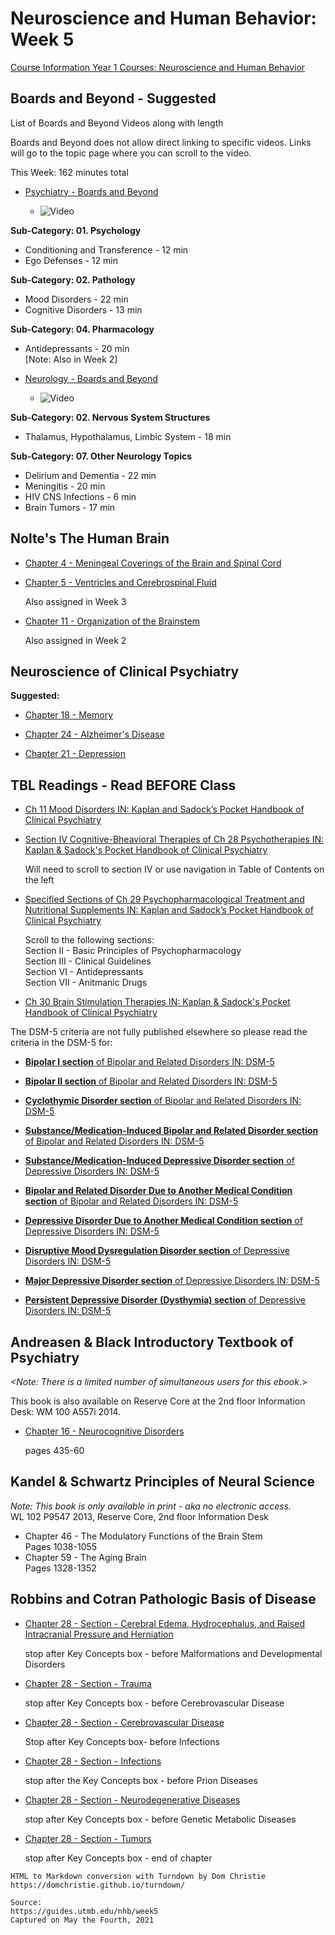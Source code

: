 # Neuroscience and Human Behavior: Week 5

[Course Information Year 1 Courses: Neuroscience and Human Behavior](/usmle/nhb/course-information.html)

## Boards and Beyond - Suggested

List of Boards and Beyond Videos along with length

Boards and Beyond does not allow direct linking to specific videos. Links will go to the topic page where you can scroll to the video.

This Week: 162 minutes total

*   [Psychiatry - Boards and Beyond](https://boardsbeyond.com/category/step-1/psychiatry1)
    
    *   ![Video](//libapps.s3.amazonaws.com/sites/998/icons/11712/PlayButton.png "Video  ")
    

**Sub-Category: 01. Psychology**

*   Conditioning and Transference - 12 min
*   Ego Defenses - 12 min

**Sub-Category: 02. Pathology**

*   Mood Disorders - 22 min
*   Cognitive Disorders - 13 min

**Sub-Category: 04. Pharmacology**

*   Antidepressants - 20 min  
    \[Note: Also in Week 2\]

*   [Neurology - Boards and Beyond](https://boardsbeyond.com/category/step-1/neurology)
    
    *   ![Video](//libapps.s3.amazonaws.com/sites/998/icons/11712/PlayButton.png "Video  ")
    

**Sub-Category: 02. Nervous System Structures**

*   Thalamus, Hypothalamus, Limbic System - 18 min

**Sub-Category: 07. Other Neurology Topics**

*   Delirium and Dementia - 22 min
*   Meningitis - 20 min
*   HIV CNS Infections - 6 min
*   Brain Tumors - 17 min

## Nolte's The Human Brain

*   [Chapter 4 - Meningeal Coverings of the Brain and Spinal Cord](https://www.clinicalkey.com/#!/content/book/3-s2.0-B9780323653985000047)
    
*   [Chapter 5 - Ventricles and Cerebrospinal Fluid](http://libux.utmb.edu/login?url=https://www.clinicalkey.com/#!/content/book/3-s2.0-B9780323653985000059)
    
    Also assigned in Week 3
    
*   [Chapter 11 - Organization of the Brainstem](http://libux.utmb.edu/login?url=https://www.clinicalkey.com/#!/content/book/3-s2.0-B9780323653985000114)
    
    Also assigned in Week 2
    

## Neuroscience of Clinical Psychiatry

**Suggested:**

*   [Chapter 18 - Memory](http://libux.utmb.edu/login?url=http://ovidsp.ovid.com/ovidweb.cgi?T=JS&CSC=Y&NEWS=N&PAGE=booktext&D=books2&AN=02070816/3rd_Edition/2&XPATH=/OVIDBOOK%5b1%5d/TXTBKBD%5b1%5d/DIVISIONA%5b3%5d/CHAPTER%5b8%5d)
    
*   [Chapter 24 - Alzheimer's Disease](http://libux.utmb.edu/login?url=http://ovidsp.ovid.com/ovidweb.cgi?T=JS&CSC=Y&NEWS=N&PAGE=booktext&D=books2&AN=02070816/3rd_Edition/2&XPATH=/OVIDBOOK%5b1%5d/TXTBKBD%5b1%5d/DIVISIONA%5b4%5d/CHAPTER%5b4%5d)
    
*   [Chapter 21 - Depression](http://libux.utmb.edu/login?url=http://ovidsp.ovid.com/ovidweb.cgi?T=JS&CSC=Y&NEWS=N&PAGE=booktext&D=books2&AN=02070816/3rd_Edition/2&XPATH=/OVIDBOOK%5b1%5d/TXTBKBD%5b1%5d/DIVISIONA%5b4%5d/CHAPTER%5b1%5d)
    

## TBL Readings - Read BEFORE Class

*   [Ch 11 Mood Disorders IN: Kaplan and Sadock’s Pocket Handbook of Clinical Psychiatry](http://libux.utmb.edu/login?url=http://ovidsp.ovid.com/ovidweb.cgi?T=JS&CSC=Y&NEWS=N&PAGE=booktext&D=books2&AN=02050025/6th_Edition/2&XPATH=/OVIDBOOK%5b1%5d/TXTBKBD%5b1%5d/CHAPTER%5b11%5d)
    
*   [Section IV Cognitive-Bheavioral Therapies of Ch 28 Psychotherapies IN: Kaplan & Sadock's Pocket Handbook of Clinical Psychiatry](http://libux.utmb.edu/login?url=http://ovidsp.ovid.com/ovidweb.cgi?T=JS&CSC=Y&NEWS=N&PAGE=booktext&D=books&AN=02050025/6th_Edition/2&XPATH=/OVIDBOOK%5b1%5d/TXTBKBD%5b1%5d/CHAPTER%5b28%5d)
    
    Will need to scroll to section IV or use navigation in Table of Contents on the left
    
*   [Specified Sections of Ch 29 Psychopharmacological Treatment and Nutritional Supplements IN: Kaplan and Sadock’s Pocket Handbook of Clinical Psychiatry](http://libux.utmb.edu/login?url=http://ovidsp.ovid.com/ovidweb.cgi?T=JS&CSC=Y&NEWS=N&PAGE=booktext&D=books2&AN=02050025/6th_Edition/2&XPATH=/OVIDBOOK%5b1%5d/TXTBKBD%5b1%5d/CHAPTER%5b29%5d)
    
    Scroll to the following sections:  
    Section II - Basic Principles of Psychopharmacology  
    Section III - Clinical Guidelines  
    Section VI - Antidepressants  
    Section VII - Anitmanic Drugs
    
*   [Ch 30 Brain Stimulation Therapies IN: Kaplan & Sadock's Pocket Handbook of Clinical Psychiatry](http://libux.utmb.edu/login?url=http://ovidsp.ovid.com/ovidweb.cgi?T=JS&CSC=Y&NEWS=N&PAGE=booktext&D=books2&AN=02050025/6th_Edition/2&XPATH=/OVIDBOOK%5b1%5d/TXTBKBD%5b1%5d/CHAPTER%5b30%5d)
    

The DSM-5 criteria are not fully published elsewhere so please read the criteria in the DSM-5 for: 

*   [**Bipolar I section** of Bipolar and Related Disorders IN: DSM-5](http://libux.utmb.edu/login?url=https://dsm.psychiatryonline.org/doi/full/10.1176/appi.books.9780890425596.dsm03#BABHFJAB)
    
*   [**Bipolar II section** of Bipolar and Related Disorders IN: DSM-5](http://libux.utmb.edu/login?url=https://dsm.psychiatryonline.org/doi/full/10.1176/appi.books.9780890425596.dsm03#BABCGEIE)
    
*   [**Cyclothymic Disorder section** of Bipolar and Related Disorders IN: DSM-5](http://libux.utmb.edu/login?url=https://dsm.psychiatryonline.org/doi/full/10.1176/appi.books.9780890425596.dsm03#BABIJIIA)
    
*   [**Substance/Medication-Induced Bipolar and Related Disorder section** of Bipolar and Related Disorders IN: DSM-5](http://libux.utmb.edu/login?url=https://dsm.psychiatryonline.org/doi/full/10.1176/appi.books.9780890425596.dsm03#BABDAGDF)
    
*   [**Substance/Medication-Induced Depressive Disorder section** of Depressive Disorders IN: DSM-5](http://libux.utmb.edu/login?url=https://dsm.psychiatryonline.org/doi/full/10.1176/appi.books.9780890425596.dsm04#BCFDAIBA)
    
*   [**Bipolar and Related Disorder Due to Another Medical Condition section** of Bipolar and Related Disorders IN: DSM-5](http://libux.utmb.edu/login?url=https://dsm.psychiatryonline.org/doi/full/10.1176/appi.books.9780890425596.dsm03#BABJCIDE)
    
*   [**Depressive Disorder Due to Another Medical Condition section** of Depressive Disorders IN: DSM-5](http://libux.utmb.edu/login?url=https://dsm.psychiatryonline.org/doi/full/10.1176/appi.books.9780890425596.dsm04#BCFEJHED)
    
*   [**Disruptive Mood Dysregulation Disorder section** of Depressive Disorders IN: DSM-5](http://libux.utmb.edu/login?url=https://dsm.psychiatryonline.org/doi/full/10.1176/appi.books.9780890425596.dsm04#BCFBGAGG)
    
*   [**Major Depressive Disorder section** of Depressive Disorders IN: DSM-5](http://libux.utmb.edu/login?url=https://dsm.psychiatryonline.org/doi/full/10.1176/appi.books.9780890425596.dsm04#BCFJBIIA)
    
*   [**Persistent Depressive Disorder (Dysthymia) section** of Depressive Disorders IN: DSM-5](http://libux.utmb.edu/login?url=https://dsm.psychiatryonline.org/doi/full/10.1176/appi.books.9780890425596.dsm04#BCFHGBJG)
    

## Andreasen & Black Introductory Textbook of Psychiatry

_<Note: There is a limited number of simultaneous users for this ebook_.>

This book is also available on Reserve Core at the 2nd floor Information Desk: WM 100 A557i 2014.

*   [Chapter 16 - Neurocognitive Disorders](http://libux.utmb.edu/login?url=https://www.r2library.com/resource/detail/1585624705/ch0016s0344)
    
    pages 435-60
    

## Kandel & Schwartz Principles of Neural Science

_Note:_ _This book is only available in print - aka no electronic access._   
WL 102 P9547 2013, Reserve Core, 2nd floor Information Desk

*   Chapter 46 - The Modulatory Functions of the Brain Stem  
    Pages 1038-1055
*   Chapter 59 - The Aging Brain  
    Pages 1328-1352

## Robbins and Cotran Pathologic Basis of Disease

*   [Chapter 28 - Section - Cerebral Edema, Hydrocephalus, and Raised Intracranial Pressure and Herniation](http://libux.utmb.edu/login?url=https://www.clinicalkey.com/#!/content/book/3-s2.0-B9780323531139000285?scrollTo=%23hl0001418)
    
    stop after Key Concepts box - before Malformations and Developmental Disorders
    
*   [Chapter 28 - Section - Trauma](http://libux.utmb.edu/login?url=https://www.clinicalkey.com/#!/content/book/3-s2.0-B9780323531139000285?scrollTo=%23hl0001672)
    
    stop after Key Concepts box - before Cerebrovascular Disease
    
*   [Chapter 28 - Section - Cerebrovascular Disease](http://libux.utmb.edu/login?url=https://www.clinicalkey.com/#!/content/book/3-s2.0-B9780323531139000285?scrollTo=%23hl0001841)
    
    Stop after Key Concepts box- before Infections
    
*   [Chapter 28 - Section - Infections](http://libux.utmb.edu/login?url=https://www.clinicalkey.com/#!/content/book/3-s2.0-B9780323531139000285?scrollTo=%23hl0002093)
    
    stop after the Key Concepts box - before Prion Diseases
    
*   [Chapter 28 - Section - Neurodegenerative Diseases](http://libux.utmb.edu/login?url=https://www.clinicalkey.com/#!/content/book/3-s2.0-B9780323531139000285?scrollTo=%23hl0002580)
    
    stop after Key Concepts box - before Genetic Metabolic Diseases
    
*   [Chapter 28 - Section - Tumors](http://libux.utmb.edu/login?url=https://www.clinicalkey.com/#!/content/book/3-s2.0-B9780323531139000285?scrollTo=%23hl0003276)
    
    stop after Key Concepts box - end of chapter

```
HTML to Markdown conversion with Turndown by Dom Christie
https://domchristie.github.io/turndown/

Source:
https://guides.utmb.edu/nhb/week5
Captured on May the Fourth, 2021
```
